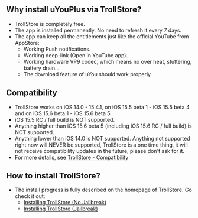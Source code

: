 ## Why install uYouPlus via TrollStore?
- TrollStore is completely free.
- The app is installed permanently. No need to refresh it every 7 days.
- The app can keep all the entitlements just like the official YouTube from AppStore: 
  - Working Push notifications.
  - Working deep-link (Open in YouTube app).
  - Working hardware VP9 codec, which means no over heat, stuttering, battery drain...
  - The download feature of uYou should work properly.

## Compatibility
- TrollStore works on iOS 14.0 - 15.4.1, on iOS 15.5 beta 1 - iOS 15.5 beta 4 and on iOS 15.6 beta 1 - iOS 15.6 beta 5.
- iOS 15.5 RC / full build is NOT supported.
- Anything higher than iOS 15.6 beta 5 (including iOS 15.6 RC / full build) is NOT supported.
- Anything lower than iOS 14.0 is NOT supported.
Anything not supported right now will NEVER be supported, TrollStore is a one time thing, it will not receive compatibility updates in the future, please don't ask for it.
- For more details, see [TrollStore - Compatibility](https://github.com/opa334/TrollStore#compatibility)

## How to install TrollStore?
- The install progress is fully described on the homepage of TrollStore. Go check it out:
  - [Installing TrollStore (No Jailbreak)](https://github.com/opa334/TrollStore#installing-trollstore-no-jailbreak)
  - [Installing TrollStore (Jailbreak)](https://github.com/opa334/TrollStore#installing-trollstore-jailbreak)